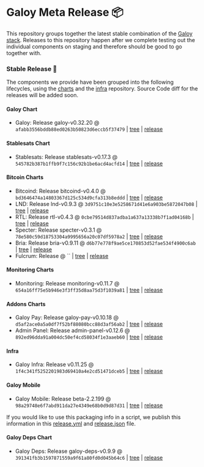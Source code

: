 # Galoy Meta Release 📦

This repository groups together the latest stable combination of the [Galoy stack](https://github.com/GaloyMoney/awesome-galoy#tech-components).
Releases to this repository happen after we complete testing out the individual components on staging and therefore should be good to go together with.

### Stable Release 🎉

The components we provide have been grouped into the following lifecycles, using the [charts](https://github.com/GaloyMoney/charts) and the [infra](https://github.com/GaloyMoney/galoy-infra) repository.
Source Code diff for the releases will be added soon.

#### Galoy Chart
- Galoy: Release galoy-v0.32.20 @ `afabb3556bddb88ed0263b50823d6eccb5f37479` | [tree](https://github.com/GaloyMoney/charts/tree/afabb3556bddb88ed0263b50823d6eccb5f37479/charts/galoy) | [release](https://github.com/GaloyMoney/charts/releases/tag/galoy-v0.32.20)

#### Stablesats Chart
- Stablesats: Release stablesats-v0.17.3 @ `545782b387b1ffb9f7c156c92b1be6acd4acfd14` | [tree](https://github.com/GaloyMoney/charts/tree/545782b387b1ffb9f7c156c92b1be6acd4acfd14/charts/stablesats) | [release](https://github.com/GaloyMoney/charts/releases/tag/stablesats-v0.17.3)

#### Bitcoin Charts
- Bitcoind: Release bitcoind-v0.4.0 @ `bd3646474a14803367d125c534d9cfa313b8eddd` | [tree](https://github.com/GaloyMoney/charts/tree/bd3646474a14803367d125c534d9cfa313b8eddd/charts/bitcoind) | [release](https://github.com/GaloyMoney/charts/releases/tag/bitcoind-v0.4.0)
- LND: Release lnd-v0.9.3 @ `3d9751c10e3e5258671d41e6a903be5872047b08` | [tree](https://github.com/GaloyMoney/charts/tree/3d9751c10e3e5258671d41e6a903be5872047b08/charts/lnd) | [release](https://github.com/GaloyMoney/charts/releases/tag/lnd-v0.9.3)
- RTL: Release rtl-v0.4.3 @ `0cbe79514d837adba1a637a13338b7f1ad04168b` | [tree](https://github.com/GaloyMoney/charts/tree/0cbe79514d837adba1a637a13338b7f1ad04168b/charts/rtl) | [release](https://github.com/GaloyMoney/charts/releases/tag/rtl-v0.4.3)
- Specter: Release specter-v0.3.1 @ `78e580c59d18753304a9995656a20c07df5978a2` | [tree](https://github.com/GaloyMoney/charts/tree/78e580c59d18753304a9995656a20c07df5978a2/charts/specter) | [release](https://github.com/GaloyMoney/charts/releases/tag/specter-v0.3.1)
- Bria: Release bria-v0.9.11 @ `d6b77e778f9ae5ce170853d52fae534f4900c6ab` | [tree](https://github.com/GaloyMoney/charts/tree/d6b77e778f9ae5ce170853d52fae534f4900c6ab/charts/bria) | [release](https://github.com/GaloyMoney/charts/releases/tag/bria-v0.9.11)
- Fulcrum: Release  @ `` | [tree](https://github.com/GaloyMoney/charts/tree//charts/fulcrum) | [release](https://github.com/GaloyMoney/charts/releases/tag/)

#### Monitoring Charts
- Monitoring: Release monitoring-v0.11.7 @ `654a16ff75e5b946e3f3ff35d8aa75d3f1039a81` | [tree](https://github.com/GaloyMoney/charts/tree/654a16ff75e5b946e3f3ff35d8aa75d3f1039a81/charts/monitoring) | [release](https://github.com/GaloyMoney/charts/releases/tag/monitoring-v0.11.7)

#### Addons Charts
- Galoy Pay: Release galoy-pay-v0.10.18 @ `d5af2ace0a5a0df7f52bf88080bcc88d3af56ab2` | [tree](https://github.com/GaloyMoney/charts/tree/d5af2ace0a5a0df7f52bf88080bcc88d3af56ab2/charts/galoy-pay) | [release](https://github.com/GaloyMoney/charts/releases/tag/galoy-pay-v0.10.18)
- Admin Panel: Release admin-panel-v0.12.6 @ `892ed96dda91a004dc50ef4cd58034f1e3aaeb60` | [tree](https://github.com/GaloyMoney/charts/tree/892ed96dda91a004dc50ef4cd58034f1e3aaeb60/charts/admin-panel) | [release](https://github.com/GaloyMoney/charts/releases/tag/admin-panel-v0.12.6)

#### Infra

- Galoy Infra: Release v0.11.25 @ `1f4c341f5252201983d69410a4e2cd51471dceb5` | [tree](https://github.com/GaloyMoney/galoy-infra/tree/1f4c341f5252201983d69410a4e2cd51471dceb5) | [release](https://github.com/GaloyMoney/galoy-infra/releases/tag/v0.11.25)

#### Galoy Mobile

- Galoy Mobile: Release beta-2.2.199 @ `98a29748e6f7abd911da27e4349e68b0d9d87d31` | [tree](https://github.com/GaloyMoney/galoy-mobile/tree/98a29748e6f7abd911da27e4349e68b0d9d87d31) | [release](https://github.com/GaloyMoney/galoy-mobile/releases/tag/beta-2.2.199)

If you would like to use this packaging info in a script, we publish this information in this [release.yml](./release.yml) and [release.json](./release.json) file.

#### Galoy Deps Chart
- Galoy Deps: Release galoy-deps-v0.9.9 @ `391341fb3b1597871559a9f61a80fd0d045b64c6` | [tree](https://github.com/GaloyMoney/charts/tree/391341fb3b1597871559a9f61a80fd0d045b64c6/charts/galoy-deps) | [release](https://github.com/GaloyMoney/charts/releases/tag/galoy-deps-v0.9.9)
